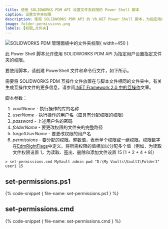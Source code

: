 ```yaml
---
title: 使用 SOLIDWORKS PDM API 设置文件夹权限的 Power Shell 脚本
caption: 设置文件夹权限
description: 使用 SOLIDWORKS PDM API 的 Vb.NET Power Shell 脚本，为指定用户设置指定文件夹的权限
image: folder-permissions.png
labels: [权限,文件夹]
---
```

![SOLIDWORKS PDM 管理面板中的文件夹权限](folder-permissions.png){ width=450 }

此 Power Shell 脚本允许使用 SOLIDWORKS PDM API 为指定用户设置指定文件夹的权限。

要使用脚本，请创建 PowerShell 文件和命令行文件，如下所示。

需要将 SOLIDWORKS PDM 互操作文件放置在与脚本文件相同的文件夹中。有关生成互操作文件的更多信息，请参阅[.NET Framework 2.0 中的互操作](/solidworks-pdm-api/getting-started#framework-20-or-older)文章。

脚本参数：

1. *vaultName* - 执行操作的库的名称
1. *userName* - 执行操作的用户名（应具有分配权限的权限）
1. *password* - 上述用户名的密码
1. *folderName* - 要更改权限的文件夹的完整路径
1. *targetUserName* - 要更改权限的用户名
1. *permissions* - 要分配的权限。整数值，表示单个权限或一组权限。权限数字在[EdmRightFlags](https://help.solidworks.com/2018/english/api/epdmapi/EPDM.Interop.epdm~EPDM.Interop.epdm.EdmRightFlags.html)中定义。将所需权限的值相加以分配多个值（例如，为读取文件权限设置 1，为读取、签出、删除和添加文件设置 15 [1 + 2 + 4 + 8]）

~~~
> set-permissions.cmd MyVault admin pwd "D:\My Vaults\Vault1\Folder1" user1 15
~~~

## set-permissions.ps1

{% code-snippet { file-name: set-permissions.ps1 } %}

## set-permissions.cmd

{% code-snippet { file-name: set-permissions.cmd } %}